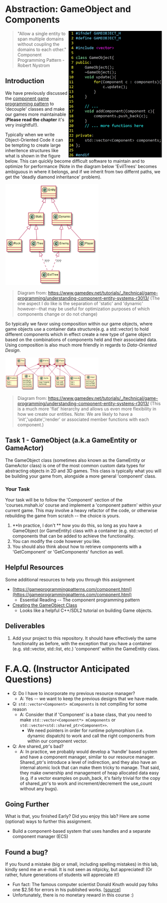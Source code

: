 # Abstraction: GameObject and Components

<img align="right" width="300px" src="./media/gameobject.jpg">

> "Allow a single entity to span multiple domains without coupling the domains to each other." Component Programming Pattern  - Robert Nystrom

## Introduction

We have previously discussed the [component game programming pattern](https://gameprogrammingpatterns.com/component.html)  to 'decouple' classes and make our games more maintainable (**Please read the chapter** it's very insightful!). 

Typically when we write Object-Oriented Code it can be tempting to create large inheritence structures like what is shown in the figure below. This can quickly become difficult software to maintain and to optimize for performance (Note in the diagram below 'EvilTrees' becomes ambiguous in where it belongs, and if we inherit from two differnt paths, we get the 'deadly diamond inheritance' problem).

<img width="300px" src="./media/inheritence.png">

>Diagram from: https://www.gamedev.net/tutorials/_/technical/game-programming/understanding-component-entity-systems-r3013/ (The one aspect I do like is the separation of 'static' and 'dynamic' however--that may be useful for optimization purposes of which components change or do not change)

So typically we favor using composition within our game objects, where game objects use a container data structure(e.g. a std::vector<Component>) to hold different components which in effect create a new type of game object based on the combinations of components held and their associated data. Using composition is also much more friendly in regards to *Data-Oriented Design*.

<img width="300px" src="./media/composition.png">

>Diagram from: https://www.gamedev.net/tutorials/_/technical/game-programming/understanding-component-entity-systems-r3013/ (This is a much more 'flat' hierarchy and allows us even more flexibility in how we create our entities. Note: We are likely to have a 'init','update','render' or associated member functions with each component.)

## Task 1 - GameObject (a.k.a GameEntity or GameActor) 

The GameObject class (sometimes also known as the GameEntity or GameActor class) is one of the most common custom data types for abstracting objects in 2D and 3D games. This class is typically what you will be building your game from, alongside a more general 'component' class.

### Your Task

Your task will be to follow the 'Component' section of the 'courses.mshah.io' course and implement a 'component pattern' within your current game. This may involve a heavy refactor of the code, or otherwise rebuilding the game from scratch -- the choice is yours.

1. **In practice, I don't ** how you do this, so long as you have a GameObject (or GameEntity) class with a container (e.g. std::vector) of components that can be added to achieve the functionality. 
2. You can modify the code however you like.
3. You should also think about how to retrieve components with a 'GetComponent' or 'GetComponents' function as well.

## Helpful Resources

Some additional resources to help you through this assignment

- [https://gameprogrammingpatterns.com/component.html](https://gameprogrammingpatterns.com/component.html)
  - Essential Reading -- The component programming pattern 
- [Creating the GameObject Class](https://www.youtube.com/watch?v=jzasDqPmtPI&list=PLhfAbcv9cehhkG7ZQK0nfIGJC_C-wSLrx&index=5) 
  - Looks like a helpful C++/SDL2 tutorial on building Game objects.

## Deliverables

1. Add your project to this repository. It should have effectively the same functionality as before, with the exception that you have a container (e.g. std::vector, std::list, etc.) 'component' within the GameEntity class. 

# F.A.Q. (Instructor Anticipated Questions)

* Q: Do I have to incorporate my previous resource manager?
    * A: Yes -- we want to keep the previous designs that we have made.
* Q: `std::vector<Component> mComponents` is not compiling for some reason
    * A: Consider that if 'Component' is a base class, that you need to make `std::vector<Component*> mComponents` or `std::vector<std::shared_ptr<Component>>`.
        *  We need pointers in order for runtime polymorphism (i.e. dynamic dispatch) to work and call the right components from within our component vector.
* Q: Are shared_ptr's bad?
    * A: In practice, we probably would develop a 'handle' based system and have a component manager, similar to our resource manager. Shared_ptr's introduce a level of indirection, and they also have an internal atomic lock that can make them tricky to manage. That said, they make ownership and management of heap allocated data easy (e.g. if a vector examples on push_back, it's fairly trivial for the copy of shared_ptr's to work and increment/decrement the use_count without any bugs).

## Going Further

What is that, you finished Early? Did you enjoy this lab? Here are some (optional) ways to further this assignment.

- Build a component-based system that uses handles and a separate component manager (ECS)
 
## Found a bug?

If you found a mistake (big or small, including spelling mistakes) in this lab, kindly send me an e-mail. It is not seen as nitpicky, but appreciated! (Or rather, future generations of students will appreciate it!)

- Fun fact: The famous computer scientist Donald Knuth would pay folks one $2.56 for errors in his published works. [[source](https://en.wikipedia.org/wiki/Knuth_reward_check)]
- Unfortunately, there is no monetary reward in this course :)
